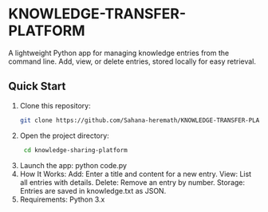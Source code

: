 # KNOWLEDGE-TRANSFER-PLATFORM

A lightweight Python app for managing knowledge entries from the command line. Add, view, or delete entries, stored locally for easy retrieval.

## Quick Start
1. Clone this repository:
   ```bash
   git clone https://github.com/Sahana-heremath/KNOWLEDGE-TRANSFER-PLATFORM.git
2. Open the project directory:
   ```bash
    cd knowledge-sharing-platform
3. Launch the app:
    python code.py
4. How It Works:
    Add: Enter a title and content for a new entry.
    View: List all entries with details.
    Delete: Remove an entry by number.
    Storage: Entries are saved in knowledge.txt as JSON.
5. Requirements:
    Python 3.x
